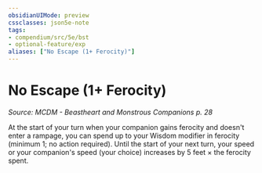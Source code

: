 ```yaml
---
obsidianUIMode: preview
cssclasses: json5e-note
tags:
- compendium/src/5e/bst
- optional-feature/exp
aliases: ["No Escape (1+ Ferocity)"]
---
```

# No Escape (1+ Ferocity)
*Source: MCDM - Beastheart and Monstrous Companions p. 28* 

At the start of your turn when your companion gains ferocity and doesn't enter a rampage, you can spend up to your Wisdom modifier in ferocity (minimum 1; no action required). Until the start of your next turn, your speed or your companion's speed (your choice) increases by 5 feet × the ferocity spent.